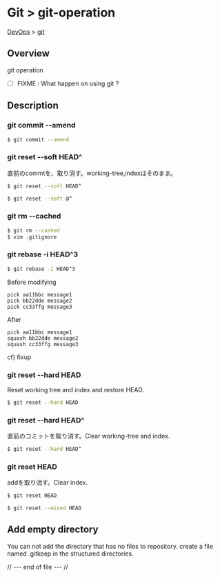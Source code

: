 # Git > git-operation
[DevOps](../index.md) > [git](index.md)

## Overview
git operation

- [ ] FIXME : What happen on using git ?

## Description
### git commit --amend

```bash
$ git commit --amend
```

### git reset --soft HEAD^
直前のcommtを、取り消す。working-tree,indexはそのまま。
```bash
$ git reset --soft HEAD^
```
```bash
$ git reset --soft @^
```


### git rm --cached

```bash
$ git rm --cashed
$ vim .gitignore
```

### git rebase -i HEAD^3

```bash
$ git rebase -i HEAD^3
```

Before modifying
```
pick aa11bbc message1
pick bb22dde message2
pick cc33ffg message3
```
After
```
pick aa11bbc message1
squash bb22dde message2
squash cc33ffg message3
```
cf) fixup

### git reset --hard HEAD
Reset working tree and index and restore HEAD.
```bash
$ git reset --hard HEAD
```

### git reset --hard HEAD^
直前のコミットを取り消す。Clear working-tree and index.
```bash
$ git reset --hard HEAD^
```

### git reset HEAD
addを取り消す。Clear index.
```bash
$ git reset HEAD
```
```bash
$ git reset --mixed HEAD
```

## Add empty directory
You can not add the directory that has no files to repository. create a file named .gitkeep in the structured directories.

// --- end of file --- //
